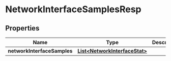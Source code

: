 # NetworkInterfaceSamplesResp

## Properties
Name | Type | Description | Notes
------------ | ------------- | ------------- | -------------
**networkInterfaceSamples** | [**List&lt;NetworkInterfaceStat&gt;**](NetworkInterfaceStat.md) |  |  [optional]
